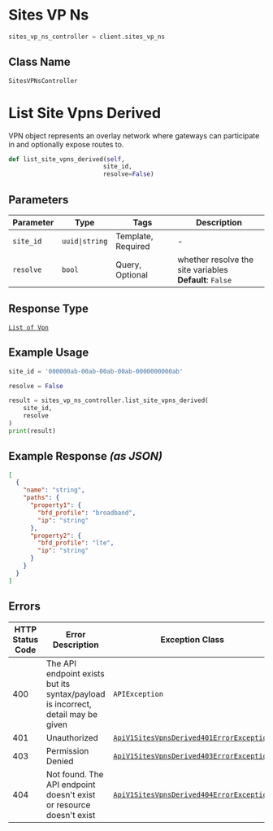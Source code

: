 # Sites VP Ns

```python
sites_vp_ns_controller = client.sites_vp_ns
```

## Class Name

`SitesVPNsController`


# List Site Vpns Derived

VPN object represents an overlay network where gateways can participate in and optionally expose routes to.

```python
def list_site_vpns_derived(self,
                          site_id,
                          resolve=False)
```

## Parameters

| Parameter | Type | Tags | Description |
|  --- | --- | --- | --- |
| `site_id` | `uuid\|string` | Template, Required | - |
| `resolve` | `bool` | Query, Optional | whether resolve the site variables<br>**Default**: `False` |

## Response Type

[`List of Vpn`](../../doc/models/vpn.md)

## Example Usage

```python
site_id = '000000ab-00ab-00ab-00ab-0000000000ab'

resolve = False

result = sites_vp_ns_controller.list_site_vpns_derived(
    site_id,
    resolve
)
print(result)
```

## Example Response *(as JSON)*

```json
[
  {
    "name": "string",
    "paths": {
      "property1": {
        "bfd_profile": "broadband",
        "ip": "string"
      },
      "property2": {
        "bfd_profile": "lte",
        "ip": "string"
      }
    }
  }
]
```

## Errors

| HTTP Status Code | Error Description | Exception Class |
|  --- | --- | --- |
| 400 | The API endpoint exists but its syntax/payload is incorrect, detail may be given | `APIException` |
| 401 | Unauthorized | [`ApiV1SitesVpnsDerived401ErrorException`](../../doc/models/api-v1-sites-vpns-derived-401-error-exception.md) |
| 403 | Permission Denied | [`ApiV1SitesVpnsDerived403ErrorException`](../../doc/models/api-v1-sites-vpns-derived-403-error-exception.md) |
| 404 | Not found. The API endpoint doesn't exist or resource doesn't exist | [`ApiV1SitesVpnsDerived404ErrorException`](../../doc/models/api-v1-sites-vpns-derived-404-error-exception.md) |

